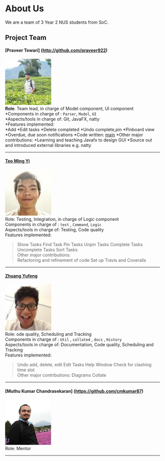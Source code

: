 
# About Us

We are a team of 3 Year 2 NUS students from SoC.

## Project Team

#### [Praveer Tewari] (http://github.com/praveer922) <br>
<img src="images/PraveerTewari.jpg" width="150"><br>
**Role**:  Team lead, in charge of Model component, UI component<br>
*Components in charge of :  `Parser`, `Model`, `UI`<br>
*Aspects/tools in charge of: Git, JavaFX, natty<br>
*Features implemented:<br>
	*Add
	*Edit tasks
	*Delete completed
	*Undo complete,pin
	*Pinboard view
	*Overdue, due soon notifications
*Code written: [main](../collated/main/A0140124B.md)
*Other major contributions:
	*Learning and teaching Javafx to design GUI
	*Source out and introduced external libraries e.g. natty
	
-----

#### [Teo Ming Yi](http://github.com/myteo)
<img src="images/MingYi.jpg" width="150"><br>
Role: Testing, Integration, in charge of Logic component<br>
Components in charge of : `test` , `Command`, `Logic`<br>
Aspects/tools in charge of: Testing, Code quality<br>
Features implemented: <br>
>Show Tasks
>Find Task
>Pin Tasks
>Unpin Tasks
>Complete Tasks
>Uncomplete Tasks
>Sort Tasks <br>
Other major contributions:<br>
>Refactoring and refinement of code 
>Set up Travis and Coveralls
-----

#### [Zhuang Yufeng](http://github.com/rainwindy) 
<img src="images/Yufeng.jpg" width="150"><br>
Role: ode quality, Scheduling and Tracking<br>
Components in charge of : `Util` , `collated` , `docs` , `History`<br>
Aspects/tools in charge of: Documentation, Code quality, Scheduling and Tracking  <br>
Features implemented:
> Undo add, delete, edit
> Edit Tasks
> Help Window 
> Check for clashing time slot<br>
Other major contributions:
> Diagrams
> Collate
-----

#### [Muthu Kumar Chandrasekaran] (https://github.com/cmkumar87)
<img src="images/MuthuKumar.JPG" width="150"><br>
Role: Mentor

-----



